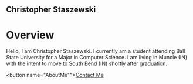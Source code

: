
## Christopher Staszewski

# Overview
Hello, I am Christopher Staszewski. I currently am a student attending Ball State University for a Major in Computer Science. I am living in Muncie (IN) with the intent to move to South Bend (IN) shortly after graduation.

<button name="AboutMe"">[Contact Me](https://cjstas.github.io/Contact)</button>
